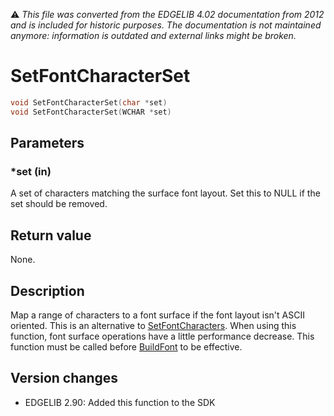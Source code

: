 :warning: _This file was converted from the EDGELIB 4.02 documentation from 2012 and is included for historic purposes. The documentation is not maintained anymore: information is outdated and external links might be broken._

# SetFontCharacterSet


```c++
void SetFontCharacterSet(char *set) 
void SetFontCharacterSet(WCHAR *set)
```

## Parameters
### *set (in)
A set of characters matching the surface font layout. Set this to NULL if the set should be removed.

## Return value
None.

## Description
Map a range of characters to a font surface if the font layout isn't ASCII oriented. This is an alternative to [SetFontCharacters](e2dsurface_setfontcharacters.md). When using this function, font surface operations have a little performance decrease. This function must be called before [BuildFont](e2dsurface_buildfont.md) to be effective.

## Version changes
- EDGELIB 2.90: Added this function to the SDK

